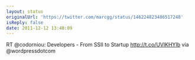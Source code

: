 ```yaml
---
layout: status
originalUrl: 'https://twitter.com/marcgg/status/146224823486517248'
isReply: false
date: 2011-12-12 13:48:09
---
```


RT @codorniou: Developers - From SSII to Startup http://t.co/UVlKHYIb via @wordpressdotcom
